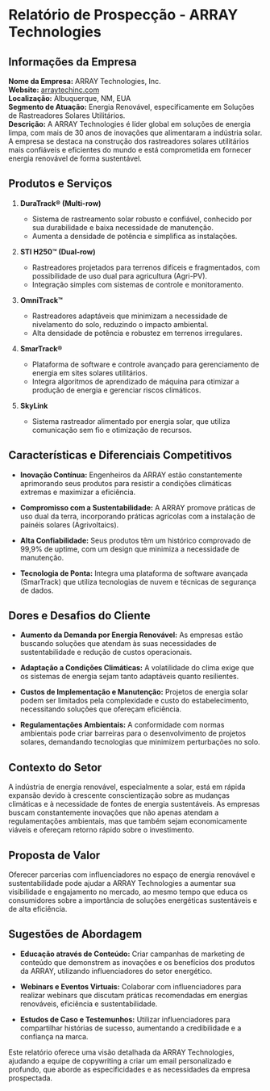 # Relatório de Prospecção - ARRAY Technologies

## Informações da Empresa

**Nome da Empresa:** ARRAY Technologies, Inc.  
**Website:** [arraytechinc.com](http://www.arraytechinc.com)  
**Localização:** Albuquerque, NM, EUA  
**Segmento de Atuação:** Energia Renovável, especificamente em Soluções de Rastreadores Solares Utilitários.  
**Descrição:** A ARRAY Technologies é líder global em soluções de energia limpa, com mais de 30 anos de inovações que alimentaram a indústria solar. A empresa se destaca na construção dos rastreadores solares utilitários mais confiáveis e eficientes do mundo e está comprometida em fornecer energia renovável de forma sustentável.  

## Produtos e Serviços

1. **DuraTrack® (Multi-row)**
   - Sistema de rastreamento solar robusto e confiável, conhecido por sua durabilidade e baixa necessidade de manutenção.
   - Aumenta a densidade de potência e simplifica as instalações.

2. **STI H250™ (Dual-row)**
   - Rastreadores projetados para terrenos difíceis e fragmentados, com possibilidade de uso dual para agricultura (Agri-PV).
   - Integração simples com sistemas de controle e monitoramento.

3. **OmniTrack™**
   - Rastreadores adaptáveis que minimizam a necessidade de nivelamento do solo, reduzindo o impacto ambiental.
   - Alta densidade de potência e robustez em terrenos irregulares.

4. **SmarTrack®**
   - Plataforma de software e controle avançado para gerenciamento de energia em sites solares utilitários.
   - Integra algoritmos de aprendizado de máquina para otimizar a produção de energia e gerenciar riscos climáticos.

5. **SkyLink**
   - Sistema rastreador alimentado por energia solar, que utiliza comunicação sem fio e otimização de recursos.

## Características e Diferenciais Competitivos

- **Inovação Contínua:** Engenheiros da ARRAY estão constantemente aprimorando seus produtos para resistir a condições climáticas extremas e maximizar a eficiência.
  
- **Compromisso com a Sustentabilidade:** A ARRAY promove práticas de uso dual da terra, incorporando práticas agrícolas com a instalação de painéis solares (Agrivoltaics).
  
- **Alta Confiabilidade:** Seus produtos têm um histórico comprovado de 99,9% de uptime, com um design que minimiza a necessidade de manutenção.

- **Tecnologia de Ponta:** Integra uma plataforma de software avançada (SmarTrack) que utiliza tecnologias de nuvem e técnicas de segurança de dados.

## Dores e Desafios do Cliente

- **Aumento da Demanda por Energia Renovável:** As empresas estão buscando soluções que atendam às suas necessidades de sustentabilidade e redução de custos operacionais.

- **Adaptação a Condições Climáticas:** A volatilidade do clima exige que os sistemas de energia sejam tanto adaptáveis quanto resilientes. 

- **Custos de Implementação e Manutenção:** Projetos de energia solar podem ser limitados pela complexidade e custo do estabelecimento, necessitando soluções que ofereçam eficiência.

- **Regulamentações Ambientais:** A conformidade com normas ambientais pode criar barreiras para o desenvolvimento de projetos solares, demandando tecnologias que minimizem perturbações no solo.

## Contexto do Setor

A indústria de energia renovável, especialmente a solar, está em rápida expansão devido à crescente conscientização sobre as mudanças climáticas e à necessidade de fontes de energia sustentáveis. As empresas buscam constantemente inovações que não apenas atendam a regulamentações ambientais, mas que também sejam economicamente viáveis e ofereçam retorno rápido sobre o investimento.

## Proposta de Valor

Oferecer parcerias com influenciadores no espaço de energia renovável e sustentabilidade pode ajudar a ARRAY Technologies a aumentar sua visibilidade e engajamento no mercado, ao mesmo tempo que educa os consumidores sobre a importância de soluções energéticas sustentáveis e de alta eficiência.

## Sugestões de Abordagem

- **Educação através de Conteúdo:** Criar campanhas de marketing de conteúdo que demonstrem as inovações e os benefícios dos produtos da ARRAY, utilizando influenciadores do setor energético.
  
- **Webinars e Eventos Virtuais:** Colaborar com influenciadores para realizar webinars que discutam práticas recomendadas em energias renováveis, eficiência e sustentabilidade.

- **Estudos de Caso e Testemunhos:** Utilizar influenciadores para compartilhar histórias de sucesso, aumentando a credibilidade e a confiança na marca.

Este relatório oferece uma visão detalhada da ARRAY Technologies, ajudando a equipe de copywriting a criar um email personalizado e profundo, que aborde as especificidades e as necessidades da empresa prospectada.